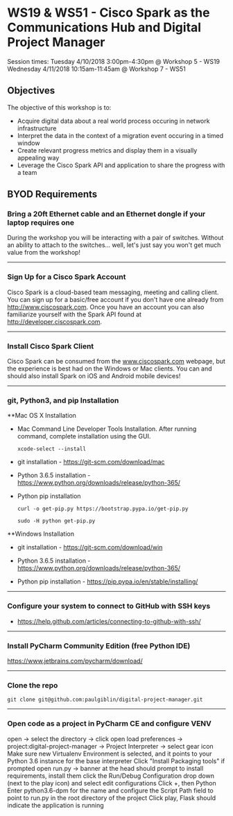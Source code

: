 # WS19 & WS51 - Cisco Spark as the Communications Hub and Digital Project Manager
Session times:
Tuesday 4/10/2018 3:00pm-4:30pm @ Workshop 5 - WS19
Wednesday 4/11/2018 10:15am-11:45am @ Workshop 7 - WS51

## Objectives
The objective of this workshop is to:

* Acquire digital data about a real world process occuring in network infrastructure
* Interpret the data in the context of a migration event occuring in a timed window
* Create relevant progress metrics and display them in a visually appealing way
* Leverage the Cisco Spark API and application to share the progress with a team

## BYOD Requirements
### Bring a 20ft Ethernet cable and an Ethernet dongle if your laptop requires one
During the workshop you will be interacting with a pair of switches. Without an ability to attach to the switches... well, let's just say you won't get much value from the workshop!

---

### Sign Up for a Cisco Spark Account
Cisco Spark is a cloud-based team messaging, meeting and calling client. You can sign up for a basic/free account if you don't have one already from http://www.ciscospark.com. Once you have an account you can also familiarize yourself with the Spark API found at http://developer.ciscospark.com.

---
### Install Cisco Spark Client
Cisco Spark can be consumed from the www.ciscospark.com webpage, but the experience is best had on the Windows or Mac clients. You can and should also install Spark on iOS and Android mobile devices!

---

### git, Python3, and pip Installation

**Mac OS X Installation

* Mac Command Line Developer Tools Installation. After running command, complete installation using the GUI.

  `xcode-select --install`          

* git installation - https://git-scm.com/download/mac

* Python 3.6.5 installation - https://www.python.org/downloads/release/python-365/

* Python pip installation

  `curl -o get-pip.py https://bootstrap.pypa.io/get-pip.py`
  
  `sudo -H python get-pip.py`

**Windows Installation

* git installation - https://git-scm.com/download/win

* Python 3.6.5 installation - https://www.python.org/downloads/release/python-365/

* Python pip installation - https://pip.pypa.io/en/stable/installing/

---

### Configure your system to connect to GitHub with SSH keys
* https://help.github.com/articles/connecting-to-github-with-ssh/

---

### Install PyCharm Community Edition (free Python IDE)
https://www.jetbrains.com/pycharm/download/

---

### Clone the repo
`git clone git@github.com:paulgiblin/digital-project-manager.git`

---

### Open code as a project in PyCharm CE and configure VENV

open -> select the directory -> click open
load preferences -> project:digital-project-manager -> Project Interpreter -> select gear icon
Make sure new Virtualenv Environment is selected, and it points to your Python 3.6 instance for the base interpreter
Click "Install Packaging tools" if prompted
open run.py -> banner at the head should prompt to install requirements, install them
click the Run/Debug Configuration drop down (next to the play icon) and select edit configurations
Click +, then Python
Enter python3.6-dpm for the name and configure the Script Path field to point to run.py in the root directory of the project
Click play, Flask should indicate the application is running

